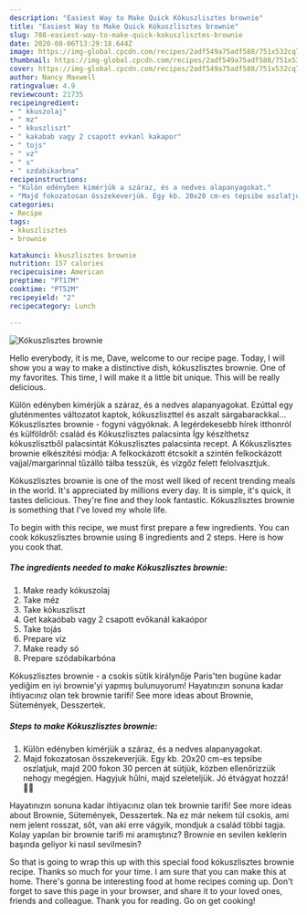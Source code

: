 ```yaml
---
description: "Easiest Way to Make Quick Kókuszlisztes brownie"
title: "Easiest Way to Make Quick Kókuszlisztes brownie"
slug: 788-easiest-way-to-make-quick-kokuszlisztes-brownie
date: 2020-08-06T13:29:18.644Z
image: https://img-global.cpcdn.com/recipes/2adf549a75adf588/751x532cq70/kokuszlisztes-brownie-recept-foto.jpg
thumbnail: https://img-global.cpcdn.com/recipes/2adf549a75adf588/751x532cq70/kokuszlisztes-brownie-recept-foto.jpg
cover: https://img-global.cpcdn.com/recipes/2adf549a75adf588/751x532cq70/kokuszlisztes-brownie-recept-foto.jpg
author: Nancy Maxwell
ratingvalue: 4.9
reviewcount: 21735
recipeingredient:
- " kkuszolaj"
- " mz"
- " kkuszliszt"
- " kakabab vagy 2 csapott evkanl kakapor"
- " tojs"
- " vz"
- " s"
- " szdabikarbna"
recipeinstructions:
- "Külön edényben kimérjük a száraz, és a nedves alapanyagokat."
- "Majd fokozatosan összekeverjük. Egy kb. 20x20 cm-es tepsibe oszlatjuk, majd 200 fokon 30 percen át sütjük, közben ellenőrizzük nehogy megégjen. Hagyjuk hűlni, majd szeleteljük. Jó étvágyat hozzá! 👩‍🍳"
categories:
- Recipe
tags:
- kkuszlisztes
- brownie

katakunci: kkuszlisztes brownie 
nutrition: 157 calories
recipecuisine: American
preptime: "PT17M"
cooktime: "PT52M"
recipeyield: "2"
recipecategory: Lunch

---
```



![Kókuszlisztes brownie](https://img-global.cpcdn.com/recipes/2adf549a75adf588/751x532cq70/kokuszlisztes-brownie-recept-foto.jpg)

Hello everybody, it is me, Dave, welcome to our recipe page. Today, I will show you a way to make a distinctive dish, kókuszlisztes brownie. One of my favorites. This time, I will make it a little bit unique. This will be really delicious.

Külön edényben kimérjük a száraz, és a nedves alapanyagokat. Ezúttal egy gluténmentes változatot kaptok, kókuszliszttel és aszalt sárgabarackkal… Kókuszlisztes brownie - fogyni vágyóknak. A legérdekesebb hírek itthonról és külföldről: család és Kókuszlisztes palacsinta Így készíthetsz kókuszlisztből palacsintát Kókuszlisztes palacsinta recept. A Kókuszlisztes brownie elkészítési módja: A felkockázott étcsokit a szintén felkockázott vajjal/margarinnal tűzálló tálba tesszük, és vízgőz felett felolvasztjuk.

Kókuszlisztes brownie is one of the most well liked of recent trending meals in the world. It's appreciated by millions every day. It is simple, it's quick, it tastes delicious. They're fine and they look fantastic. Kókuszlisztes brownie is something that I've loved my whole life.


To begin with this recipe, we must first prepare a few ingredients. You can cook kókuszlisztes brownie using 8 ingredients and 2 steps. Here is how you cook that.

<!--inarticleads1-->

##### The ingredients needed to make Kókuszlisztes brownie:

1. Make ready  kókuszolaj
1. Take  méz
1. Take  kókuszliszt
1. Get  kakaóbab vagy 2 csapott evőkanál kakaópor
1. Take  tojás
1. Prepare  víz
1. Make ready  só
1. Prepare  szódabikarbóna


Kókuszlisztes brownie - a csokis sütik királynője Paris&#39;ten bugüne kadar yediğim en iyi brownie&#39;yi yapmış bulunuyorum! Hayatınızın sonuna kadar ihtiyacınız olan tek brownie tarifi! See more ideas about Brownie, Sütemények, Desszertek. 

<!--inarticleads2-->

##### Steps to make Kókuszlisztes brownie:

1. Külön edényben kimérjük a száraz, és a nedves alapanyagokat.
1. Majd fokozatosan összekeverjük. Egy kb. 20x20 cm-es tepsibe oszlatjuk, majd 200 fokon 30 percen át sütjük, közben ellenőrizzük nehogy megégjen. Hagyjuk hűlni, majd szeleteljük. Jó étvágyat hozzá! 👩‍🍳


Hayatınızın sonuna kadar ihtiyacınız olan tek brownie tarifi! See more ideas about Brownie, Sütemények, Desszertek. Na ez már nekem túl csokis, ami nem jelent rosszat, sőt, van aki erre vágyik, mondjuk a család többi tagja. Kolay yapılan bir brownie tarifi mi aramıştınız? Brownie en sevilen keklerin başında geliyor ki nasıl sevilmesin? 

So that is going to wrap this up with this special food kókuszlisztes brownie recipe. Thanks so much for your time. I am sure that you can make this at home. There's gonna be interesting food at home recipes coming up. Don't forget to save this page in your browser, and share it to your loved ones, friends and colleague. Thank you for reading. Go on get cooking!
